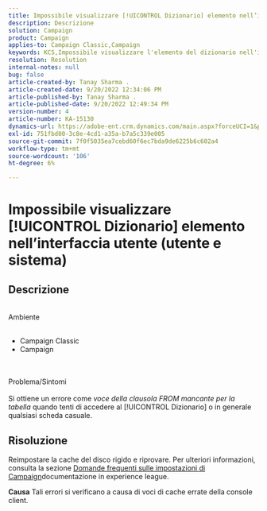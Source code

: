 ```yaml
---
title: Impossibile visualizzare [!UICONTROL Dizionario] elemento nell’interfaccia utente (utente e sistema)
description: Descrizione
solution: Campaign
product: Campaign
applies-to: Campaign Classic,Campaign
keywords: KCS,Impossibile visualizzare l'elemento del dizionario nell'interfaccia utente
resolution: Resolution
internal-notes: null
bug: false
article-created-by: Tanay Sharma .
article-created-date: 9/20/2022 12:34:06 PM
article-published-by: Tanay Sharma .
article-published-date: 9/20/2022 12:49:34 PM
version-number: 4
article-number: KA-15130
dynamics-url: https://adobe-ent.crm.dynamics.com/main.aspx?forceUCI=1&pagetype=entityrecord&etn=knowledgearticle&id=49ebe07f-e038-ed11-9db1-002248086735
exl-id: 751fbd00-3c8e-4cd1-a35a-b7a5c339e005
source-git-commit: 7f0f5035ea7cebd60f6ec7bda9de6225b6c602a4
workflow-type: tm+mt
source-wordcount: '106'
ht-degree: 6%

---
```


# Impossibile visualizzare [!UICONTROL Dizionario] elemento nell’interfaccia utente (utente e sistema)

## Descrizione

<br>Ambiente<br><br>
- Campaign Classic
- Campaign



<br><br>Problema/Sintomi<br><br>
Si ottiene un errore come *voce della clausola FROM mancante per la tabella* quando tenti di accedere al [!UICONTROL Dizionario] o in generale qualsiasi scheda casuale.


## Risoluzione






Reimpostare la cache del disco rigido e riprovare. Per ulteriori informazioni, consulta la sezione [Domande frequenti sulle impostazioni di Campaign](https://experienceleague.adobe.com/docs/campaign-classic/using/getting-started/starting-with-adobe-campaign/faq/faq-campaign-config.html?lang=en)documentazione in experience league.


<b>Causa</b>
Tali errori si verificano a causa di voci di cache errate della console client.
